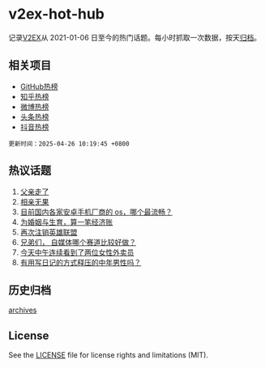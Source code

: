 # v2ex-hot-hub

 记录[V2EX](https://www.v2ex.com/)从 2021-01-06 日至今的热门话题。每小时抓取一次数据，按天[归档](archives)。
 
 ## 相关项目

- [GitHub热榜](https://github.com/lonnyzhang423/github-hot-hub)
- [知乎热榜](https://github.com/lonnyzhang423/zhihu-hot-hub)
- [微博热榜](https://github.com/lonnyzhang423/weibo-hot-hub)
- [头条热榜](https://github.com/lonnyzhang423/toutiao-hot-hub)
- [抖音热榜](https://github.com/lonnyzhang423/douyin-hot-hub)


 `更新时间：2025-04-26 10:19:45 +0800`

## 热议话题

1. [父亲走了](https://www.v2ex.com/t/1128071)
1. [相亲无果](https://www.v2ex.com/t/1128014)
1. [目前国内各家安卓手机厂商的 os，哪个最流畅？](https://www.v2ex.com/t/1127975)
1. [为婚姻与生育，算一笔经济账](https://www.v2ex.com/t/1128002)
1. [再次注销英雄联盟](https://www.v2ex.com/t/1127987)
1. [兄弟们， 自媒体哪个赛道比较好做？](https://www.v2ex.com/t/1127961)
1. [今天中午连续看到了两位女性外卖员](https://www.v2ex.com/t/1127990)
1. [有用写日记的方式释压的中年男性吗？](https://www.v2ex.com/t/1127993)

## 历史归档

[archives](archives)

## License

See the [LICENSE](LICENSE) file for license rights and limitations (MIT).

